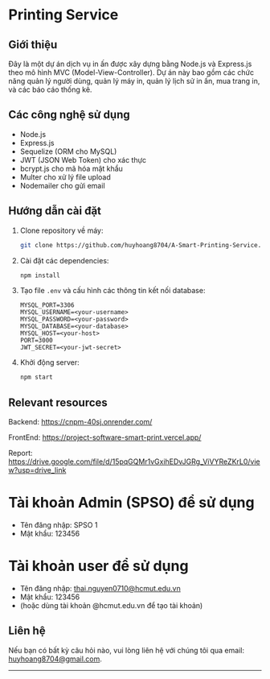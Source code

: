 # Printing Service

## Giới thiệu

Đây là một dự án dịch vụ in ấn được xây dựng bằng Node.js và Express.js theo mô hình MVC (Model-View-Controller). Dự án này bao gồm các chức năng quản lý người dùng, quản lý máy in, quản lý lịch sử in ấn, mua trang in, và các báo cáo thống kê.

## Các công nghệ sử dụng

-   Node.js
-   Express.js
-   Sequelize (ORM cho MySQL)
-   JWT (JSON Web Token) cho xác thực
-   bcrypt.js cho mã hóa mật khẩu
-   Multer cho xử lý file upload
-   Nodemailer cho gửi email


## Hướng dẫn cài đặt

1. Clone repository về máy:
    ```sh
    git clone https://github.com/huyhoang8704/A-Smart-Printing-Service.git
    ```
2. Cài đặt các dependencies:
    ```sh
    npm install
    ```
3. Tạo file `.env` và cấu hình các thông tin kết nối database:
    ```env
    MYSQL_PORT=3306
    MYSQL_USERNAME=<your-username>
    MYSQL_PASSWORD=<your-password>
    MYSQL_DATABASE=<your-database>
    MYSQL_HOST=<your-host>
    PORT=3000
    JWT_SECRET=<your-jwt-secret>
    ```
4. Khởi động server:
    ```sh
    npm start
    ```

## Relevant resources
Backend: https://cnpm-40sj.onrender.com/

FrontEnd: https://project-software-smart-print.vercel.app/

Report: https://drive.google.com/file/d/15pqGQMr1vGxihEDvJGRg_ViVYReZKrL0/view?usp=drive_link

# Tài khoản Admin (SPSO) để sử dụng
+ Tên đăng nhập: SPSO 1
+ Mật khẩu: 123456
# Tài khoản user để sử dụng
+ Tên đăng nhập: thai.nguyen0710@hcmut.edu.vn
+ Mật khẩu: 123456
+ (hoặc dùng tài khoản @hcmut.edu.vn để tạo tài khoản)


## Liên hệ

Nếu bạn có bất kỳ câu hỏi nào, vui lòng liên hệ với chúng tôi qua email: [huyhoang8704@gmail.com](mailto:huyhoang8704@gmail.com).

---